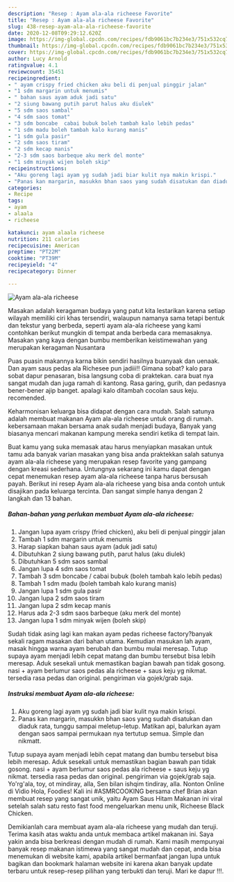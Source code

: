 ```yaml
---
description: "Resep : Ayam ala-ala richeese Favorite"
title: "Resep : Ayam ala-ala richeese Favorite"
slug: 438-resep-ayam-ala-ala-richeese-favorite
date: 2020-12-08T09:29:12.620Z
image: https://img-global.cpcdn.com/recipes/fdb9061bc7b234e3/751x532cq70/ayam-ala-ala-richeese-foto-resep-utama.jpg
thumbnail: https://img-global.cpcdn.com/recipes/fdb9061bc7b234e3/751x532cq70/ayam-ala-ala-richeese-foto-resep-utama.jpg
cover: https://img-global.cpcdn.com/recipes/fdb9061bc7b234e3/751x532cq70/ayam-ala-ala-richeese-foto-resep-utama.jpg
author: Lucy Arnold
ratingvalue: 4.1
reviewcount: 35451
recipeingredient:
- " ayam crispy fried chicken aku beli di penjual pinggir jalan"
- "1 sdm margarin untuk menumis"
- " bahan saus ayam aduk jadi satu"
- "2 siung bawang putih parut halus aku diulek"
- "5 sdm saos sambal"
- "4 sdm saos tomat"
- "3 sdm boncabe  cabai bubuk boleh tambah kalo lebih pedas"
- "1 sdm madu boleh tambah kalo kurang manis"
- "1 sdm gula pasir"
- "2 sdm saos tiram"
- "2 sdm kecap manis"
- "2-3 sdm saos barbeque aku merk del monte"
- "1 sdm minyak wijen boleh skip"
recipeinstructions:
- "Aku goreng lagi ayam yg sudah jadi biar kulit nya makin krispi."
- "Panas kan margarin, masukkn bhan saos yang sudah disatukan dan diaduk rata, tunggu sampai meletup-letup. Matikan api, balurkan ayam dengan saos sampai permukaan nya tertutup semua. Simple dan nikmatt."
categories:
- Recipe
tags:
- ayam
- alaala
- richeese

katakunci: ayam alaala richeese 
nutrition: 211 calories
recipecuisine: American
preptime: "PT22M"
cooktime: "PT39M"
recipeyield: "4"
recipecategory: Dinner

---
```



![Ayam ala-ala richeese](https://img-global.cpcdn.com/recipes/fdb9061bc7b234e3/751x532cq70/ayam-ala-ala-richeese-foto-resep-utama.jpg)

Masakan adalah keragaman budaya yang patut kita lestarikan karena setiap wilayah memiliki ciri khas tersendiri, walaupun namanya sama tetapi bentuk dan tekstur yang berbeda, seperti ayam ala-ala richeese yang kami contohkan berikut mungkin di tempat anda berbeda cara memasaknya. Masakan yang kaya dengan bumbu memberikan keistimewahan yang merupakan keragaman Nusantara

Puas puasin makannya karna bikin sendiri hasilnya buanyaak dan uenaak. Dan ayam saus pedas ala Richesee pun jadiii!! Gimana sobat? kalo para sobat dapur penasaran, bisa langsung coba di praktekan. cara buat nya sangat mudah dan juga ramah di kantong. Rasa garing, gurih, dan pedasnya bener-bener ajip banget. apalagi kalo ditambah cocolan saus keju. recomended.

Keharmonisan keluarga bisa didapat dengan cara mudah. Salah satunya adalah membuat makanan Ayam ala-ala richeese untuk orang di rumah. kebersamaan makan bersama anak sudah menjadi budaya, Banyak yang biasanya mencari makanan kampung mereka sendiri ketika di tempat lain.

Buat kamu yang suka memasak atau harus menyiapkan masakan untuk tamu ada banyak varian masakan yang bisa anda praktekkan salah satunya ayam ala-ala richeese yang merupakan resep favorite yang gampang dengan kreasi sederhana. Untungnya sekarang ini kamu dapat dengan cepat menemukan resep ayam ala-ala richeese tanpa harus bersusah payah.
Berikut ini resep Ayam ala-ala richeese yang bisa anda contoh untuk disajikan pada keluarga tercinta. Dan sangat simple hanya dengan 2 langkah dan 13 bahan.


<!--inarticleads1-->

##### Bahan-bahan yang perlukan membuat Ayam ala-ala richeese:

1. Jangan lupa  ayam crispy (fried chicken), aku beli di penjual pinggir jalan
1. Tambah 1 sdm margarin untuk menumis
1. Harap siapkan  bahan saus ayam (aduk jadi satu)
1. Dibutuhkan 2 siung bawang putih, parut halus (aku diulek)
1. Dibutuhkan 5 sdm saos sambal
1. Jangan lupa 4 sdm saos tomat
1. Tambah 3 sdm boncabe / cabai bubuk (boleh tambah kalo lebih pedas)
1. Tambah 1 sdm madu (boleh tambah kalo kurang manis)
1. Jangan lupa 1 sdm gula pasir
1. Jangan lupa 2 sdm saos tiram
1. Jangan lupa 2 sdm kecap manis
1. Harus ada 2-3 sdm saos barbeque (aku merk del monte)
1. Jangan lupa 1 sdm minyak wijen (boleh skip)


Sudah tidak asing lagi kan makan ayam pedas richeese factory?banyak sekali ragam masakan dari bahan utama. Kemudian masukan lah ayam, masak hingga warna ayam berubah dan bumbu mulai meresap. Tutup supaya ayam menjadi lebih cepat matang dan bumbu tersebut bisa lebih meresap. Aduk sesekali untuk memastikan bagian bawah pan tidak gosong. nasi + ayam berlumur saos pedas ala richeese + saus keju yg nikmat. tersedia rasa pedas dan original. pengiriman via gojek/grab saja. 

<!--inarticleads2-->

##### Instruksi membuat  Ayam ala-ala richeese:

1. Aku goreng lagi ayam yg sudah jadi biar kulit nya makin krispi.
1. Panas kan margarin, masukkn bhan saos yang sudah disatukan dan diaduk rata, tunggu sampai meletup-letup. Matikan api, balurkan ayam dengan saos sampai permukaan nya tertutup semua. Simple dan nikmatt.


Tutup supaya ayam menjadi lebih cepat matang dan bumbu tersebut bisa lebih meresap. Aduk sesekali untuk memastikan bagian bawah pan tidak gosong. nasi + ayam berlumur saos pedas ala richeese + saus keju yg nikmat. tersedia rasa pedas dan original. pengiriman via gojek/grab saja. Yo&#39;rg&#39;ala, toy, ot mindiray, alla, Sen bilan ishqim tindiray, alla. Nonton Online di Vidio Hola, Foodies! Kali ini #ASMRCOOKING bersama chef Brian akan membuat resep yang sangat unik, yaitu Ayam Saus Hitam Makanan ini viral setelah salah satu resto fast food mengeluarkan menu unik, Richeese Black Chicken. 

Demikianlah cara membuat ayam ala-ala richeese yang mudah dan teruji. Terima kasih atas waktu anda untuk membaca artikel makanan ini. Saya yakin anda bisa berkreasi dengan mudah di rumah. Kami masih mempunyai banyak resep makanan istimewa yang sangat mudah dan cepat, anda bisa menemukan di website kami, apabila artikel bermanfaat jangan lupa untuk bagikan dan bookmark halaman website ini karena akan banyak update terbaru untuk resep-resep pilihan yang terbukti dan teruji. Mari ke dapur !!!. 
